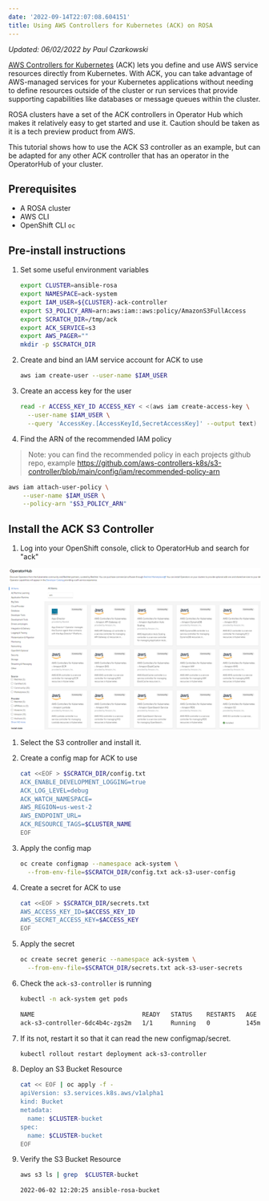 ```yaml
---
date: '2022-09-14T22:07:08.604151'
title: Using AWS Controllers for Kubernetes (ACK) on ROSA
---
```


*Updated: 06/02/2022 by Paul Czarkowski*

[AWS Controllers for Kubernetes](https://aws-controllers-k8s.github.io/community/docs/community/overview/) (ACK) lets you define and use AWS service resources directly from Kubernetes. With ACK, you can take advantage of AWS-managed services for your Kubernetes applications without needing to define resources outside of the cluster or run services that provide supporting capabilities like databases or message queues within the cluster.

ROSA clusters have a set of the ACK controllers in Operator Hub which makes it relatively easy to get started and use it. Caution should be taken as it is a tech preview product from AWS.

This tutorial shows how to use the ACK S3 controller as an example, but can be adapted for any other ACK controller that has an operator in the OperatorHub of your cluster.

## Prerequisites

* A ROSA cluster
* AWS CLI
* OpenShift CLI `oc`



## Pre-install instructions

1. Set some useful environment variables

   ```bash
   export CLUSTER=ansible-rosa
   export NAMESPACE=ack-system
   export IAM_USER=${CLUSTER}-ack-controller
   export S3_POLICY_ARN=arn:aws:iam::aws:policy/AmazonS3FullAccess
   export SCRATCH_DIR=/tmp/ack
   export ACK_SERVICE=s3
   export AWS_PAGER=""
   mkdir -p $SCRATCH_DIR
   ```

1. Create and bind an IAM service account for ACK to use

   ```bash
   aws iam create-user --user-name $IAM_USER
   ```

1. Create an access key for the user

   ```bash
   read -r ACCESS_KEY_ID ACCESS_KEY < <(aws iam create-access-key \
     --user-name $IAM_USER \
     --query 'AccessKey.[AccessKeyId,SecretAccessKey]' --output text)
   ```

1. Find the ARN of the recommended IAM policy

  > Note: you can find the recommended policy in each projects github repo, example https://github.com/aws-controllers-k8s/s3-controller/blob/main/config/iam/recommended-policy-arn

   ```bash
   aws iam attach-user-policy \
       --user-name $IAM_USER \
       --policy-arn "$S3_POLICY_ARN"
   ```

## Install the ACK S3 Controller

1. Log into your OpenShift console, click to OperatorHub and search for "ack"

  ![Operator Hub](./rosa-operatorhub-ack.png)

1. Select the S3 controller and install it.

1. Create a config map for ACK to use

   ```bash
   cat <<EOF > $SCRATCH_DIR/config.txt
   ACK_ENABLE_DEVELOPMENT_LOGGING=true
   ACK_LOG_LEVEL=debug
   ACK_WATCH_NAMESPACE=
   AWS_REGION=us-west-2
   AWS_ENDPOINT_URL=
   ACK_RESOURCE_TAGS=$CLUSTER_NAME
   EOF
   ```

1. Apply the config map

   ```bash
   oc create configmap --namespace ack-system \
     --from-env-file=$SCRATCH_DIR/config.txt ack-s3-user-config
   ```

1. Create a secret for ACK to use

   ```bash
   cat <<EOF > $SCRATCH_DIR/secrets.txt
   AWS_ACCESS_KEY_ID=$ACCESS_KEY_ID
   AWS_SECRET_ACCESS_KEY=$ACCESS_KEY
   EOF
   ```

1. Apply the secret

   ```bash
   oc create secret generic --namespace ack-system \
     --from-env-file=$SCRATCH_DIR/secrets.txt ack-s3-user-secrets
   ```

1. Check the `ack-s3-controller` is running

   ```bash
   kubectl -n ack-system get pods
   ```

   ```bash
   NAME                              READY   STATUS    RESTARTS   AGE
   ack-s3-controller-6dc4b4c-zgs2m   1/1     Running   0          145m
   ```

1. If its not, restart it so that it can read the new configmap/secret.

   ```bash
   kubectl rollout restart deployment ack-s3-controller
   ```

1. Deploy an S3 Bucket Resource

   ```bash
   cat << EOF | oc apply -f -
   apiVersion: s3.services.k8s.aws/v1alpha1
   kind: Bucket
   metadata:
     name: $CLUSTER-bucket
   spec:
     name: $CLUSTER-bucket
   EOF
   ```

1. Verify the S3 Bucket Resource

   ```bash
   aws s3 ls | grep  $CLUSTER-bucket
   ```

   ```
   2022-06-02 12:20:25 ansible-rosa-bucket
   ```
